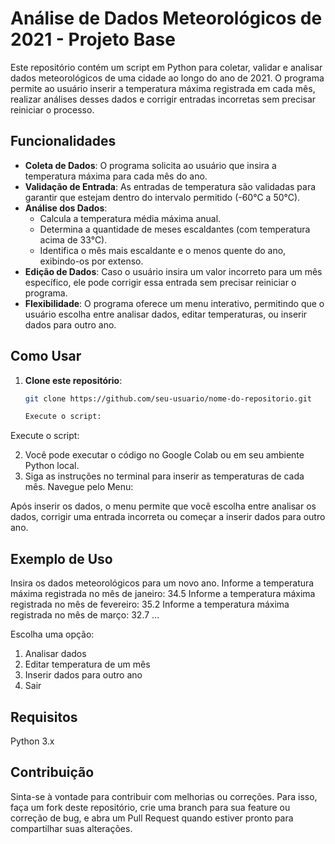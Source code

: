 # Análise de Dados Meteorológicos de 2021 - Projeto Base

Este repositório contém um script em Python para coletar, validar e analisar dados meteorológicos de uma cidade ao longo do ano de 2021. O programa permite ao usuário inserir a temperatura máxima registrada em cada mês, realizar análises desses dados e corrigir entradas incorretas sem precisar reiniciar o processo.

## Funcionalidades

- **Coleta de Dados**: O programa solicita ao usuário que insira a temperatura máxima para cada mês do ano.
- **Validação de Entrada**: As entradas de temperatura são validadas para garantir que estejam dentro do intervalo permitido (-60°C a 50°C).
- **Análise dos Dados**:
  - Calcula a temperatura média máxima anual.
  - Determina a quantidade de meses escaldantes (com temperatura acima de 33°C).
  - Identifica o mês mais escaldante e o menos quente do ano, exibindo-os por extenso.
- **Edição de Dados**: Caso o usuário insira um valor incorreto para um mês específico, ele pode corrigir essa entrada sem precisar reiniciar o programa.
- **Flexibilidade**: O programa oferece um menu interativo, permitindo que o usuário escolha entre analisar dados, editar temperaturas, ou inserir dados para outro ano.

## Como Usar

1. **Clone este repositório**:
   ```bash
   git clone https://github.com/seu-usuario/nome-do-repositorio.git

   Execute o script:

Execute o script:

2. Você pode executar o código no Google Colab ou em seu ambiente Python local.
3. Siga as instruções no terminal para inserir as temperaturas de cada mês.
Navegue pelo Menu:

Após inserir os dados, o menu permite que você escolha entre analisar os dados, corrigir uma entrada incorreta ou começar a inserir dados para outro ano.

## Exemplo de Uso
Insira os dados meteorológicos para um novo ano.
Informe a temperatura máxima registrada no mês de janeiro: 34.5
Informe a temperatura máxima registrada no mês de fevereiro: 35.2
Informe a temperatura máxima registrada no mês de março: 32.7
...

Escolha uma opção:
1. Analisar dados
2. Editar temperatura de um mês
3. Inserir dados para outro ano
4. Sair

   
## Requisitos
Python 3.x

## Contribuição
Sinta-se à vontade para contribuir com melhorias ou correções. Para isso, faça um fork deste repositório, crie uma branch para sua feature ou correção de bug, 
e abra um Pull Request quando estiver pronto para compartilhar suas alterações.
